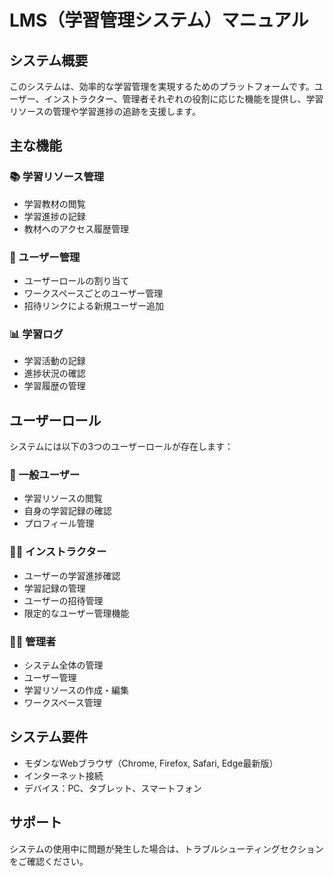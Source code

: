 # LMS（学習管理システム）マニュアル

## システム概要

このシステムは、効率的な学習管理を実現するためのプラットフォームです。ユーザー、インストラクター、管理者それぞれの役割に応じた機能を提供し、学習リソースの管理や学習進捗の追跡を支援します。

## 主な機能

### 📚 学習リソース管理
- 学習教材の閲覧
- 学習進捗の記録
- 教材へのアクセス履歴管理

### 👥 ユーザー管理
- ユーザーロールの割り当て
- ワークスペースごとのユーザー管理
- 招待リンクによる新規ユーザー追加

### 📊 学習ログ
- 学習活動の記録
- 進捗状況の確認
- 学習履歴の管理

## ユーザーロール

システムには以下の3つのユーザーロールが存在します：

### 👤 一般ユーザー
- 学習リソースの閲覧
- 自身の学習記録の確認
- プロフィール管理

### 👨‍🏫 インストラクター
- ユーザーの学習進捗確認
- 学習記録の管理
- ユーザーの招待管理
- 限定的なユーザー管理機能

### 👨‍💼 管理者
- システム全体の管理
- ユーザー管理
- 学習リソースの作成・編集
- ワークスペース管理

## システム要件

- モダンなWebブラウザ（Chrome, Firefox, Safari, Edge最新版）
- インターネット接続
- デバイス：PC、タブレット、スマートフォン

## サポート

システムの使用中に問題が発生した場合は、トラブルシューティングセクションをご確認ください。
